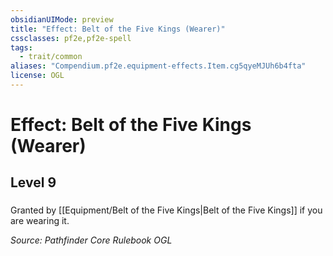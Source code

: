 ```yaml
---
obsidianUIMode: preview
title: "Effect: Belt of the Five Kings (Wearer)"
cssclasses: pf2e,pf2e-spell
tags:
  - trait/common
aliases: "Compendium.pf2e.equipment-effects.Item.cg5qyeMJUh6b4fta"
license: OGL
---
```

# Effect: Belt of the Five Kings (Wearer)
## Level 9
### 






Granted by [[Equipment/Belt of the Five Kings|Belt of the Five Kings]] if you are wearing it.

*Source: Pathfinder Core Rulebook*
*OGL*
